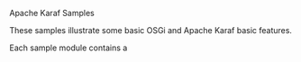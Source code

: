  Apache Karaf Samples

These samples illustrate some basic OSGi and Apache Karaf basic features.

Each sample module contains a 